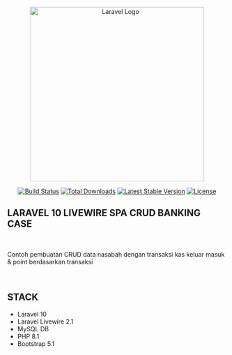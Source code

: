 <p align="center"><a href="https://laravel.com" target="_blank"><img src="https://raw.githubusercontent.com/laravel/art/master/logo-lockup/5%20SVG/2%20CMYK/1%20Full%20Color/laravel-logolockup-cmyk-red.svg" width="400" alt="Laravel Logo"></a></p>

<p align="center">
<a href="https://github.com/laravel/framework/actions"><img src="https://github.com/laravel/framework/workflows/tests/badge.svg" alt="Build Status"></a>
<a href="https://packagist.org/packages/laravel/framework"><img src="https://img.shields.io/packagist/dt/laravel/framework" alt="Total Downloads"></a>
<a href="https://packagist.org/packages/laravel/framework"><img src="https://img.shields.io/packagist/v/laravel/framework" alt="Latest Stable Version"></a>
<a href="https://packagist.org/packages/laravel/framework"><img src="https://img.shields.io/packagist/l/laravel/framework" alt="License"></a>
</p>

<h2>LARAVEL 10 LIVEWIRE SPA CRUD BANKING CASE</h2>
<br>
<p>Contoh pembuatan CRUD data nasabah dengan transaksi kas keluar masuk & point berdasarkan transaksi</p>
<br>
<h2>STACK</h2>
<ul>
    <li>Laravel 10</li>
    <li>Laravel Livewire 2.1</li>
    <li>MySQL DB</li>
    <li>PHP 8.1</li>
    <li>Bootstrap 5.1</li>
</ul>
